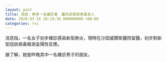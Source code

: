 ```yaml
---
layout: post
title: 消息：再多一名確診者　屬先前感染患者友人
date: 2020-03-16 10:19:36.000000000 +08:00
categories: rss
---
```


消息指，一名女子初步確診感染新型肺炎，現時在沙田威爾斯醫院留醫，初步對新型冠狀病毒檢測呈陽性反應。

據了解，她是昨晚其中一名確診男子的朋友。
